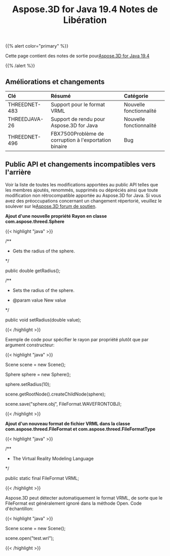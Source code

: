 ﻿---
title: Aspose.3D for Java 19.4 Notes de Libération
type: docs
weight: 90
url: /fr/java/aspose-3d-for-java-19-4-release-notes/
---
{{% alert color="primary" %}} 

Cette page contient des notes de sortie pour[Aspose.3D for Java 19.4](https://releases.aspose.com/java/repo/com/aspose/aspose-3d//19.4)

{{% /alert %}} 
## **Améliorations et changements**

|**Clé**|**Résumé**|**Catégorie**|
|:- |:- |:- |
|THREEDNET-483 |Support pour le format VRML|Nouvelle fonctionnalité|
|THREEDJAVA-26|Support de rendu pour Aspose.3D for Java|Nouvelle fonctionnalité|
|THREEDNET-496 |FBX7500Problème de corruption à l'exportation binaire|Bug|

## **Public API et changements incompatibles vers l'arrière**

Voir la liste de toutes les modifications apportées au public API telles que les membres ajoutés, renommés, supprimés ou dépréciés ainsi que toute modification non rétrocompatible apportée au Aspose.3D for Java. Si vous avez des préoccupations concernant un changement répertorié, veuillez le soulever sur le[Aspose.3D forum de soutien](https://forum.aspose.com/c/3d).

**Ajout d'une nouvelle propriété Rayon en classe com.aspose.threed.Sphere**

{{< highlight "java" >}}

 /**

 * Gets the radius of the sphere.

 */

public double getRadius();

/**

 * Sets the radius of the sphere.

 * @param value New value

 */

public void setRadius(double value);

{{< /highlight >}}

Exemple de code pour spécifier le rayon par propriété plutôt que par argument constructeur:

{{< highlight "java" >}}

 Scene scene = new Scene();

Sphere sphere = new Sphere();

sphere.setRadius(10);

scene.getRootNode().createChildNode(sphere);

scene.save("sphere.obj", FileFormat.WAVEFRONTOBJ);

{{< /highlight >}}

**Ajout d'un nouveau format de fichier VRML dans la classe com.aspose.threed.FileFormat et com.aspose.threed.FileFormatType**

{{< highlight "java" >}}

 /**

 * The Virtual Reality Modeling Language

 */

public static final FileFormat VRML;

{{< /highlight >}}

Aspose.3D peut détecter automatiquement le format VRML, de sorte que le FileFormat est généralement ignoré dans la méthode Open. Code d'échantillon:

{{< highlight "java" >}}

 Scene scene = new Scene();

scene.open("test.wrl");

{{< /highlight >}}
